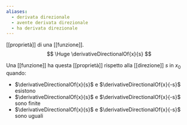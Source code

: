 ```yaml
---
aliases:
  - derivata direzionale
  - avente derivata direzionale
  - ha derivata direzionale
---
```

[[proprietà]] di una [[funzione]].
$$
\Huge
\derivativeDirectionalOf{x}{s}
$$

Una [[funzione]] ha questa [[proprietà]] rispetto alla [[direzione]] $s$ in $x_0$ quando:
- $\derivativeDirectionalOf{x}{s}$ e $\derivativeDirectionalOf{x}{-s}$ esistono
- $\derivativeDirectionalOf{x}{s}$ e $\derivativeDirectionalOf{x}{-s}$ sono finite
- $\derivativeDirectionalOf{x}{s}$ e $\derivativeDirectionalOf{x}{-s}$ sono uguali
